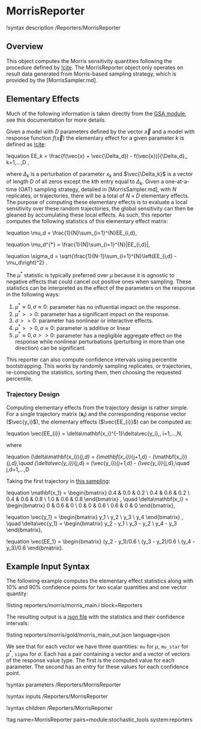 # MorrisReporter

!syntax description /Reporters/MorrisReporter

## Overview

This object computes the Morris sensitivity quantities following the procedure defined by
[!cite](saltelli2008global). The MorrisReporter object only operates on result data
generated from Morris-based sampling strategy, which is provided by the [MorrisSampler.md].

## Elementary Effects

Much of the following information is taken directly from the [GSA module](https://gsa-module.readthedocs.io/en/stable/implementation/morris_screening_method.html), see this documentation for more details.

Given a model with $D$ parameters defined by the vector $\vec{x}$ and a model with response function $f(\vec{x})$ the elementary effect for a given parameter $k$ is defined as [!cite](morris1991factorial):

!equation
EE_k = \frac{f(\vec{x} + \vec{\Delta_d}) - f(\vec{x})}{\Delta_d}\,, k=1,...,D ,

where $\Delta_k$ is a perturbation of parameter $x_k$ and $\vec{\Delta_k}$ is a vector of length $D$ of all zeros except the $k$th entry equal to $\Delta_k$. Given a one-at-a-time (OAT) sampling strategy, detailed in [MorrisSampler.md], with $N$ replicates, or trajectories, there will be a total of $N\times D$ elementary effects. The purpose of computing these elementary effects is to evaluate a local sensitivity over these random trajectories, the global sensitivity can then be gleaned by accumulating these local effects. As such, this reporter computes the following statistics of this elementary effect matrix:

!equation
\mu_d = \frac{1}{N}\sum_{i=1}^{N}EE_{i,d},

!equation
\mu_d^{*} = \frac{1}{N}\sum_{i=1}^{N}|EE_{i,d}|,

!equation
\sigma_d = \sqrt{\frac{1}{N-1}\sum_{i=1}^{N}\left(EE_{i,d} - \mu_d\right)^2} .

The $\mu^{*}$ statistic is typically preferred over $\mu$ because it is agnostic to negative effects that could cancel out positive ones when sampling. These statistics can be interpreted as the effect of the parameters on the response in the following ways:

1. $\mu^{*} \approx 0, \sigma \approx 0$: parameter has no influential impact on the response.
1. $\mu^{*} >> 0$: parameter has a significant impact on the response.
1. $\sigma >> 0$: parameter has nonlinear or interactive effects.
1. $\mu^{*} >> 0, \sigma \approx 0$: parameter is additive or linear
1. $\mu^{*} \approx 0, \sigma >> 0$: parameter has a negligible aggregate effect on the response while nonlinear perturbations (perturbing in more than one direction) can be significant.

This reporter can also compute confidence intervals using percentile bootstrapping. This works by randomly sampling replicates, or trajectories, re-computing the statistics, sorting them, then choosing the requested percentile.

### Trajectory Design

Computing elementary effects from the trajectory design is rather simple. For a single trajectory matrix ($\mathbf{x_{i}}$) and the corresponding response vector ($\vec{y_i}$), the elementary effects ($\vec{EE_{i}}$) can be computed as:

!equation
\vec{EE_{i}} = \delta\mathbf{x_i}^{-1}\delta\vec{y_i}\,, i=1,...,N,

where

!equation
(\delta\mathbf{x_i})_{j,d} = (\mathbf{x_i})_{j+1,d} - (\mathbf{x_i})_{j,d},\quad  (\delta\vec{y_i})_{j,d} = (\vec{y_i})_{j+1,d} - (\vec{y_i})_{j,d},\quad j,d=1,...,D

Taking the first trajectory in [this sampling](test/tests/samplers/morris/gold/morris_out_data_0000.csv):

!equation
\mathbf{x_1} = \begin{bmatrix}
0.4 & 0.0 & 0.2 \\
0.4 & 0.6 & 0.2 \\
0.4 & 0.6 & 0.8 \\
1.0 & 0.6 & 0.8
\end{bmatrix} , \quad
\delta\mathbf{x_i} = \begin{bmatrix}
0 & 0.6 & 0 \\
0 & 0 & 0.6 \\
0.6 & 0 & 0
\end{bmatrix},

!equation
\vec{y_1} = \begin{bmatrix}
y_1 \\
y_2 \\
y_3 \\
y_4
\end{bmatrix} , \quad
\delta\vec{y_1} = \begin{bmatrix}
y_2 - y_1 \\
y_3 - y_2 \\
y_4 - y_3
\end{bmatrix},

!equation
\vec{EE_1} = \begin{bmatrix}
(y_2 - y_1)/0.6 \\
(y_3 - y_2)/0.6 \\
(y_4 - y_3)/0.6
\end{bmatrix}.

## Example Input Syntax

The following example computes the elementary effect statistics along with 10% and 90% confidence points for two scalar quantities and one vector quantity:

!listing reporters/morris/morris_main.i block=Reporters

The resulting output is a [json file](JSONOutput.md) with the statistics and their confidence intervals:

!listing reporters/morris/gold/morris_main_out.json language=json

We see that for each vector we have three quantities: `mu` for $\mu$, `mu_star` for $\mu^{*}$, `sigma` for $\sigma$. Each has a pair containing a vector and a vector of vectors of the response value type. The first is the computed value for each parameter. The second has an entry for these values for each confidence point.

!syntax parameters /Reporters/MorrisReporter

!syntax inputs /Reporters/MorrisReporter

!syntax children /Reporters/MorrisReporter

!tag name=MorrisReporter pairs=module:stochastic_tools system:reporters
